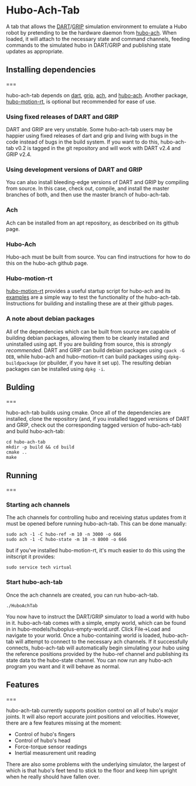 # Hubo-Ach-Tab

A tab that allows the
[DART](https://github.com/golems/dart)/[GRIP](https://github.com/golems/grip)
simulation environment to emulate a Hubo robot by pretending to be the
hardware daemon from
[hubo-ach](https://github.com/hubo/hubo-ach). When loaded, it will
attach to the necessary state and command channels, feeding commands
to the simulated hubo in DART/GRIP and publishing state updates as
appropriate.

## Installing dependencies
===

hubo-ach-tab depends on [dart](https://github.com/golems/dart),
[grip](https://github.com/golems/grip),
[ach](https://github.com/golems/ach), and
[hubo-ach](https://github.com/hubo/hubo-ach). Another package,
[hubo-motion-rt](https://github.com/hubo/hubo-motion-rt/), is optional
but recommended for ease of use.


### Using fixed releases of DART and GRIP

DART and GRIP are very unstable. Some hubo-ach-tab users may be happier using
fixed releases of dart and grip and living with bugs in the code
instead of bugs in the build system. If you want to do this, hubo-ach-tab
v0.2 is tagged in the git repository and will work with DART v2.4 and
GRIP v2.4.

### Using development versions of DART and GRIP

You can also install bleeding-edge versions of DART and GRIP by
compiling from source. In this case, check out, compile, and install
the master branches of both, and then use the master branch of
hubo-ach-tab.

### Ach

Ach can be installed from an apt repository, as descbribed on its
github page.

### Hubo-Ach

Hubo-ach must be built from source. You can find instructions for how
to do this on the hubo-ach github page.

### Hubo-motion-rt

[hubo-motion-rt](https://github.com/hubo/hubo-motion-rt/) provides a
useful startup script for hubo-ach and its
[examples](https://github.com/hubo/examples-hubo-motion-rt) are a
simple way to test the functionality of the hubo-ach-tab. Instructions
for building and installing these are at their github pages.

### A note about debian packages

All of the dependencies which can be built from source are capable of
building debian packages, allowing them to be cleanly installed and
uninstalled using apt. If you are building from source, this is
*strongly recommended*. DART and GRIP can build debian packages using
`cpack -G DEB`, while hubo-ach and hubo-motion-rt can build packages
using `dpkg-buildpackage` (or pbuilder, if you have it set up). The
resulting debian packages can be installed using `dpkg -i`.

## Bulding
===

hubo-ach-tab builds using cmake. Once all of the dependencies are
installed, clone the repository (and, if you installed tagged versions
of DART and GRIP, check out the corresponding tagged version of
hubo-ach-tab) and build hubo-ach-tab:

    cd hubo-ach-tab
    mkdir -p build && cd build
    cmake ..
    make

## Running
===

### Starting ach channels

The ach channels for controlling hubo and receiving status updates
from it must be opened before running hubo-ach-tab. This can be done manually:

	sudo ach -1 -C hubo-ref -m 10 -n 3000 -o 666
	sudo ach -1 -C hubo-state -m 10 -n 8000 -o 666
    
but if you've installed hubo-motion-rt, it's much easier to do this
using the initscript it provides:

    sudo service tech virtual

### Start hubo-ach-tab

Once the ach channels are created, you can run hubo-ach-tab.

    ./HuboAchTab
    
You now have to instruct the DART/GRIP simulator to load a world with
hubo in it. hubo-ach-tab comes with a simple, empty world, which can
be found in in hubo-models/huboplus-empty-world.urdf. Click File->Load
and navigate to your world. Once a hubo-containing world is loaded,
hubo-ach-tab will attempt to connect to the necessary ach channels. If
it successfully connects, hubo-ach-tab will automatically begin
simulating your hubo using the reference positions provided by the
hubo-ref channel and publishing its state data to the hubo-state
channel. You can now run any hubo-ach program you want and it will
behave as normal.

## Features
===

hubo-ach-tab currently supports position control on all of hubo's
major joints. It will also report accurate joint positions and
velocities. However, there are a few features missing at the moment:
* Control of hubo's fingers
* Control of hubo's head
* Force-torque sensor readings
* Inertial measurement unit reading

There are also some problems with the underlying simulator, the
largest of which is that hubo's feet tend to stick to the floor and
keep him upright when he really should have fallen over.
